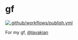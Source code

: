# gf

[![.github/workflows/publish.yml](https://github.com/jncornett/gf/actions/workflows/publish.yml/badge.svg)](https://github.com/jncornett/gf/actions/workflows/publish.yml)

For my gf, [@lavakian](https://github.com/lavakian)
